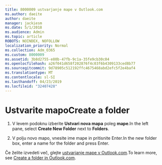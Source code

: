 ```yaml
---
title: 8000009 ustvarjanje mape v Outlook.com
ms.author: daeite
author: daeite
manager: jackiesm
ms.date: 5/1/2018
ms.audience: Admin
ms.topic: article
ROBOTS: NOINDEX, NOFOLLOW
localization_priority: Normal
ms.collection: Adm_O365
ms.custom: 8000009
ms.assetid: 3b8d2755-e80b-47fb-9c1a-35fe9cb30c04
ms.openlocfilehash: a26f041d658f202876f4c03f6b4309133ced8b77
ms.sourcegitcommit: 9d78905c512192ffc4675468abd2efc5f2e4baf4
ms.translationtype: MT
ms.contentlocale: sl-SI
ms.lasthandoff: 04/23/2019
ms.locfileid: "32407428"
---
```

# <a name="create-a-folder"></a><span data-ttu-id="f126e-102">Ustvarite mapo</span><span class="sxs-lookup"><span data-stu-id="f126e-102">Create a folder</span></span>

1. <span data-ttu-id="f126e-103">V levem podoknu izberite **Ustvari nova mapa** poleg **mape**.</span><span class="sxs-lookup"><span data-stu-id="f126e-103">In the left pane, select **Create New Folder** next to **Folders**.</span></span> 
    
2. <span data-ttu-id="f126e-104">V polju novo mapo, vnesite ime mape in pritisnite Enter.</span><span class="sxs-lookup"><span data-stu-id="f126e-104">In the new folder box, enter a name for the folder and press Enter.</span></span>
    
<span data-ttu-id="f126e-105">Če želite izvedeti več, glejte [ustvarjanje mape v Outlook.com](https://go.microsoft.com/fwlink/p/?linkid=873114).</span><span class="sxs-lookup"><span data-stu-id="f126e-105">To learn more, see [Create a folder in Outlook.com](https://go.microsoft.com/fwlink/p/?linkid=873114).</span></span>
  

